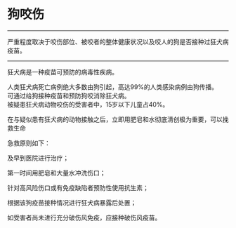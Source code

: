 # 狗咬伤

---

严重程度取决于咬伤部位、被咬者的整体健康状况以及咬人的狗是否接种过狂犬病疫苗。

---

狂犬病是一种疫苗可预防的病毒性疾病。

人类狂犬病死亡病例绝大多数由狗引起，高达99%的人类感染病例由狗传播。  
可通过给狗接种疫苗和预防狗咬消除狂犬病。  
被疑患狂犬病动物咬伤的受害者中，15岁以下儿童占40%。  


在与疑似患有狂犬病的动物接触之后，立即用肥皂和水彻底清创极为重要，可以挽救生命



急救原则如下：

及早到医院进行治疗；

第一时间用肥皂和大量水冲洗伤口；

针对高风险伤口或有免疫缺陷者预防性使用抗生素；

根据该狗疫苗接种情况进行狂犬病暴露后处置；

如受害者尚未进行充分破伤风免疫，应接种破伤风疫苗。

